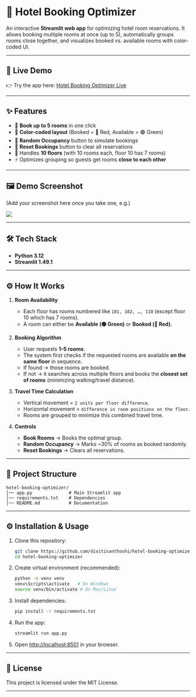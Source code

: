 # 🏨 Hotel Booking Optimizer

An interactive **Streamlit web app** for optimizing hotel room reservations.
It allows booking multiple rooms at once (up to 5), automatically groups rooms close together, and visualizes booked vs. available rooms with color-coded UI.

---

## 🚀 Live Demo

👉 Try the app here: [Hotel Booking Optimizer Live](https://hotel-booking-optimizergit-dq5dnrhxwd8lznzgzxnddx.streamlit.app/)

---

## ✨ Features

* 📌 **Book up to 5 rooms** in one click
* 🎨 **Color-coded layout** (Booked = 🔴 Red, Available = 🟢 Green)
* 🎲 **Random Occupancy** button to simulate bookings
* 🔄 **Reset Bookings** button to clear all reservations
* 🏢 Handles **10 floors** (with 10 rooms each, floor 10 has 7 rooms)
* ⚡ Optimizes grouping so guests get rooms **close to each other**

---

## 🖼️ Demo Screenshot

(Add your screenshot here once you take one, e.g.)

![<img width="1920" height="1080" alt="image" src="https://github.com/user-attachments/assets/ae1274c6-1c63-4194-96da-236e57c992a2" />
](screenshot.png)

---

## 🛠️ Tech Stack

* **Python 3.12**
* **Streamlit 1.49.1**

---

## ⚙️ How It Works

1. **Room Availability**

   * Each floor has rooms numbered like `101, 102, …, 110` (except floor 10 which has 7 rooms).
   * A room can either be **Available (🟢 Green)** or **Booked (🔴 Red)**.

2. **Booking Algorithm**

   * User requests **1–5 rooms**.
   * The system first checks if the requested rooms are available **on the same floor** in sequence.
   * If found → those rooms are booked.
   * If not → it searches across multiple floors and books the **closest set of rooms** (minimizing walking/travel distance).

3. **Travel Time Calculation**

   * Vertical movement = `2 units per floor difference`.
   * Horizontal movement = `difference in room positions on the floor`.
   * Rooms are grouped to minimize this combined travel time.

4. **Controls**

   * **Book Rooms** → Books the optimal group.
   * **Random Occupancy** → Marks \~30% of rooms as booked randomly.
   * **Reset Bookings** → Clears all reservations.

---

## 📂 Project Structure

```
hotel-booking-optimizer/
│── app.py              # Main Streamlit app
│── requirements.txt    # Dependencies
│── README.md           # Documentation
```

---

## ⚙️ Installation & Usage

1. Clone this repository:

   ```bash
   git clone https://github.com/divitisanthoshi/hotel-booking-optimizer.git
   cd hotel-booking-optimizer
   ```

2. Create virtual environment (recommended):

   ```bash
   python -m venv venv
   venv\Scripts\activate   # On Windows
   source venv/bin/activate # On Mac/Linux
   ```

3. Install dependencies:

   ```bash
   pip install -r requirements.txt
   ```

4. Run the app:

   ```bash
   streamlit run app.py
   ```

5. Open [http://localhost:8501](http://localhost:8501) in your browser.

---

## 📜 License

This project is licensed under the MIT License.

---
